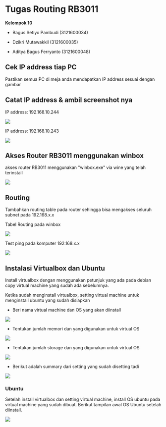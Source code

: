 
# Tugas Routing RB3011

**Kelompok 10** 

- Bagus Setiyo Pambudi (3121600034)

- Dzikri Mutawakkil (3121600035)

- Aditya Bagus Ferryanto (3121600048)





## Cek IP address tiap PC

Pastikan semua PC di meja anda mendapatkan IP address sesuai dengan gambar

## Catat IP address & ambil screenshot nya

IP address: 192.168.10.244

<img src="https://github.com/adityyb/Workshop-Admin-Jaringan/blob/main/Tugas3/screenshot/ip1.jpg">

IP address: 192.168.10.243

<img src="https://github.com/adityyb/Workshop-Admin-Jaringan/blob/main/Tugas3/screenshot/ip2.jpg">

## Akses Router RB3011 menggunakan winbox

akses router RB3011 menggunakan "winbox.exe" via wine yang telah terinstall

<img src="https://github.com/adityyb/Workshop-Admin-Jaringan/blob/main/Tugas3/screenshot/routing.jpg">

## Routing

Tambahkan routing table pada router sehingga bisa mengakses seluruh subnet pada 192.168.x.x

Tabel Routing pada winbox

<img src="https://github.com/adityyb/Workshop-Admin-Jaringan/blob/main/Tugas3/screenshot/routing.jpg">

Test ping pada komputer 192.168.x.x

<img src="https://github.com/adityyb/Workshop-Admin-Jaringan/blob/main/Tugas3/screenshot/test ping.jpg">

## Instalasi Virtualbox dan Ubuntu

Install virtualbox dengan menggunakan petunjuk yang ada pada debian copy virtual machine yang sudah ada sebelumnya.


Ketika sudah menginstall virtualbox, setting virtual machine untuk menginstall ubuntu yang sudah disiapkan

 - Beri nama virtual machine dan OS yang akan diinstall
<img src="https://github.com/adityyb/Workshop-Admin-Jaringan/blob/main/Tugas3/screenshot/linux1.jpg">

- Tentukan jumlah memori dan yang digunakan untuk virtual OS
<img src="https://github.com/adityyb/Workshop-Admin-Jaringan/blob/main/Tugas3/screenshot/linux2.jpg">

- Tentukan jumlah storage dan yang digunakan untuk virtual OS
<img src="https://github.com/adityyb/Workshop-Admin-Jaringan/blob/main/Tugas3/screenshot/linux3.jpg">

- Berikut adalah summary dari setting yang sudah disetting tadi
<img src="https://github.com/adityyb/Workshop-Admin-Jaringan/blob/main/Tugas3/screenshot/linux4.jpg">


### Ubuntu

Setelah install virtualbox dan setting virtual machine, install OS ubuntu pada virtual machine yang sudah dibuat. Berikut tampilan awal OS Ubuntu setelah diinstall.


<img src="https://github.com/adityyb/Workshop-Admin-Jaringan/blob/main/Tugas3/screenshot/linux5.jpg">











